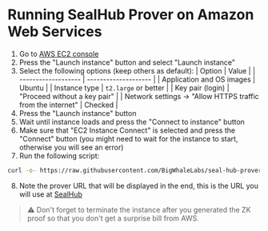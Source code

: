 # Running SealHub Prover on Amazon Web Services

1. Go to [AWS EC2 console](https://us-east-1.console.aws.amazon.com/ec2/)
2. Press the "Launch instance" button and select "Launch instance"
3. Select the following options (keep others as default):
   | Option | Value |
   | ------------------- | -------------------- |
   | Application and OS images | Ubuntu |
   | Instance type | `t2.large` or better |
   | Key pair (login) | "Proceed without a key pair" |
   | Network settings -> "Allow HTTPS traffic from the internet" | Checked |
4. Press the "Launch instance" button
5. Wait until instance loads and press the "Connect to instance" button
6. Make sure that "EC2 Instance Connect" is selected and press the "Connect" button (you might need to wait for the instance to start, otherwise you will see an error)
7. Run the following script:

```bash
curl -o- https://raw.githubusercontent.com/BigWhaleLabs/seal-hub-prover/main/scripts/install.sh | bash
```

8. Note the prover URL that will be displayed in the end, this is the URL you will use at [SealHub](https://hub.sealc.red)

> ⚠️ Don't forget to terminate the instance after you generated the ZK proof so that you don't get a surprise bill from AWS.

